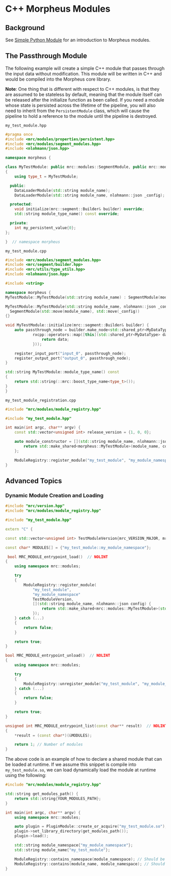 <!--
SPDX-FileCopyrightText: Copyright (c) 2022-2024, NVIDIA CORPORATION & AFFILIATES. All rights reserved.
SPDX-License-Identifier: Apache-2.0

Licensed under the Apache License, Version 2.0 (the "License");
you may not use this file except in compliance with the License.
You may obtain a copy of the License at

http://www.apache.org/licenses/LICENSE-2.0

Unless required by applicable law or agreed to in writing, software
distributed under the License is distributed on an "AS IS" BASIS,
WITHOUT WARRANTIES OR CONDITIONS OF ANY KIND, either express or implied.
See the License for the specific language governing permissions and
limitations under the License.
-->

# C++ Morpheus Modules

## Background

See [Simple Python Module](./7_python_modules.md) for an introduction to Morpheus modules.

## The Passthrough Module

The following example will create a simple C++ module that passes through the input data without modification. This module will be written in C++ and would be compiled into the Morpheus core library.

**Note**: One thing that is different with respect to C++ modules, is that they are assumed to be stateless by default, meaning that the module itself can be released after the initialize function as been called. If you need a module whose state is persisted across the lifetime of the pipeline, you will also need to inherit from the `PersistentModule` class, which will cause the pipeline to hold a reference to the module until the pipeline is destroyed.

`my_test_module.hpp`

```c++
#pragma once
#include <mrc/modules/properties/persistent.hpp>
#include <mrc/modules/segment_modules.hpp>
#include <nlohmann/json.hpp>

namespace morpheus {

class MyTestModule: public mrc::modules::SegmentModule, public mrc::modules::PersistentModule
{
    using type_t = MyTestModule;

  public:
    DataLoaderModule(std::string module_name);
    DataLoaderModule(std::string module_name, nlohmann::json _config);

  protected:
    void initialize(mrc::segment::Builder& builder) override;
    std::string module_type_name() const override;

  private:
    int my_persistent_value{0};
};

}  // namespace morpheus
```

`my_test_module.cpp`

```c++
#include <mrc/modules/segment_modules.hpp>
#include <mrc/segment/builder.hpp>
#include <mrc/utils/type_utils.hpp>
#include <nlohmann/json.hpp>

#include <string>

namespace morpheus {
MyTestModule::MyTestModule(std::string module_name) : SegmentModule(module_name) {}

MyTestModule::MyTestModule(std::string module_name, nlohmann::json _config) :
  SegmentModule(std::move(module_name), std::move(_config))
{}

void MyTestModule::initialize(mrc::segment::Builder& builder) {
    auto passthrough_node = builder.make_node<std::shared_ptr<MyDataType>>("passthrough_node",
            rxcpp::operators::map([this](std::shared_ptr<MyDataType> data) {
                return data;
            }));

    register_input_port("input_0", passthrough_node);
    register_output_port("output_0", passthrough_node);
}

std::string MyTestModule::module_type_name() const
{
    return std::string(::mrc::boost_type_name<type_t>());
}
}
```

`my_test_module_registration.cpp`

```c++
#include "mrc/modules/module_registry.hpp"

#include "my_test_module.hpp"

int main(int argc, char** argv) {
    const std::vector<unsigned int> release_version = {1, 0, 0};

    auto module_constructor = [](std::string module_name, nlohmann::json config) {
        return std::make_shared<morpheus::MyTestModule>(module_name, config);
    };

    ModuleRegistry::register_module("my_test_module", "my_module_namespace", release_version, module_constructor);
}
```

## Advanced Topics

### Dynamic Module Creation and Loading

```c++
#include "mrc/version.hpp"
#include "mrc/modules/module_registry.hpp"

#include "my_test_module.hpp"

extern "C" {

const std::vector<unsigned int> TestModuleVersion{mrc_VERSION_MAJOR, mrc_VERSION_MINOR, mrc_VERSION_PATCH};

const char* MODULES[] = {"my_test_module::my_module_namespace"};

 bool MRC_MODULE_entrypoint_load()  // NOLINT
{
    using namespace mrc::modules;

    try
    {
        ModuleRegistry::register_module(
            "my_test_module",
            "my_module_namespace"
            TestModuleVersion,
            [](std::string module_name, nlohmann::json config) {
                return std::make_shared<mrc::modules::MyTestModule>(std::move(module_name), std::move(config));
            });
    } catch (...)
    {
        return false;
    }

    return true;
}

bool MRC_MODULE_entrypoint_unload()  // NOLINT
{
    using namespace mrc::modules;

    try
    {
        ModuleRegistry::unregister_module("my_test_module", "my_module_namespace");
    } catch (...)
    {
        return false;
    }

    return true;
}

unsigned int MRC_MODULE_entrypoint_list(const char** result)  // NOLINT
{
    *result = (const char*)(&MODULES);

    return 1; // Number of modules
}

```

The above code is an example of how to declare a shared module that can be loaded at runtime. If we assume this snippet is compile into `my_test_module.so`, we can load dynamically load the module at runtime using the following:

```c++
#include "mrc/modules/module_registry.hpp"

std::string get_modules_path() {
    return std::string{YOUR_MODULES_PATH};
}

int main(int argc, char** argv) {
    using namespace mrc::modules;

    auto plugin = PluginModule::create_or_acquire("my_test_module.so");
    plugin->set_library_directory(get_modules_path());
    plugin->load();

    std::string module_namespace{"my_module_namespace"};
    std::string module_name{"my_test_module"};

    ModuleRegistry::contains_namespace(module_namespace); // Should be true
    ModuleRegistry::contains(module_name, module_namespace); // Should be true
}
```
